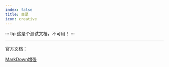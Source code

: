 ```yaml
---
index: false
title: 目录
icon: creative
---
```


::: tip
这是个测试文档，不可用！
:::

---

官方文档：

[MarkDown增强](https://vuepress-theme-hope.github.io/v2/zh/guide/markdown/container.html#%E6%BC%94%E7%A4%BA)